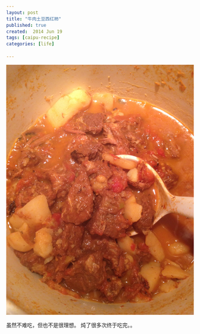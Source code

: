 ```yaml
---
layout: post
title: "牛肉土豆西红柿"
published: true
created:  2014 Jun 19
tags: [caipu-recipe]
categories: [life]

---
```



![rou-chao-suan-tai](/images/caipu-recipe/niurou-tudou-xihongshi.jpg "niurou-tudou-xihongshi")

虽然不难吃，但也不是很理想。 炖了很多次终于吃完。。
